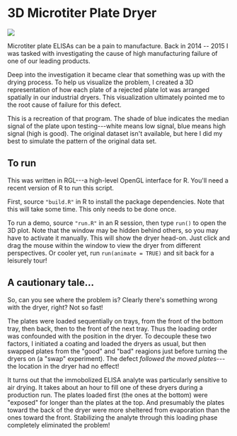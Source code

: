 # 3D Microtiter Plate Dryer

![](dryer-movie.gif)

Microtiter plate ELISAs can be a pain to manufacture.  Back in 2014 -- 2015 I
was tasked with investigating the cause of high manufacturing failure of
one of our leading products.

Deep into the investigation it became clear that something was up with the
drying process.  To help us visualize the problem, I created a 3D representation
of how each plate of a rejected plate lot was arranged spatially in our
industrial dryers. This visualization ultimately pointed me to the root cause of
failure for this defect.

This is a recreation of that program.  The shade of blue indicates the median
signal of the plate upon testing---white means low signal, blue means high
signal (high is good).  The original dataset isn't available, but here I did my
best to simulate the pattern of the original data set.


## To run

This was written in RGL---a high-level OpenGL interface for R.  You'll need a
recent version of R to run this script.

First, source `"build.R"` in R to install the package dependencies.  Note that this
will take some time.  This only needs to be done once.

To run a demo, source `"run.R"` in an R session, then type `run()` to open the 3D
plot.  Note that the window may be hidden behind others, so you may have to
activate it manually.  This will show the dryer head-on.  Just click and drag
the mouse within the window to view the dryer from different perspectives.  Or
cooler yet, run `run(animate = TRUE)` and sit back for a leisurely tour!


## A cautionary tale...

So, can you see where the problem is?  Clearly there's something wrong with the
dryer, right?  Not so fast!

The plates were loaded sequentially on trays, from the front of the bottom tray,
then back, then to the front of the next tray.  Thus the loading order was
confounded with the position in the dryer.  To decouple these two factors, I
initiated a coating and loaded the dryers as usual, but then swapped plates
from the "good" and "bad" reagions just before turning the dryers on (a "swap"
experiment).  The defect _followed the moved plates_---the location in the dryer
had no effect!

It turns out that the immobolized ELISA analyte was particularly sensitive to air
drying. It takes about an hour to fill one of these dryers during a production
run.  The plates loaded first (the ones at the bottom) were "exposed" for longer
than the plates at the top. And presumably the plates toward the back of the
dryer were more sheltered from evaporation than the ones toward the front.
Stabilizing the analyte through this loading phase completely eliminated the
problem!